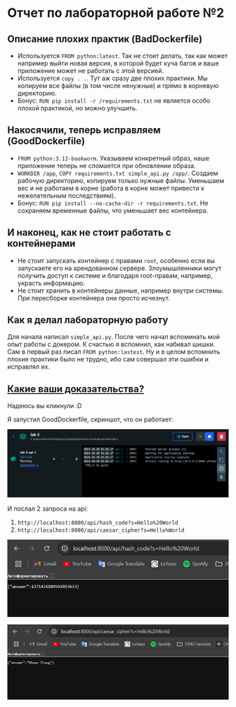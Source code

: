 # Отчет по лабораторной работе №2

## Описание плохих практик (BadDockerfile)
* Используется ```FROM python:latest```. Так не стоит делать, так как может например выйти новая версия, в которой будет куча багов и ваше приложение может не работать с этой версией.
* Используется ```copy . .```. Тут аж сразу две плохих практики. Мы копируем все файлы (в том числе ненужные) и прямо в корневую директорию.
* Бонус: ```RUN pip install -r /requirements.txt``` не является особо плохой практикой, но можно улучшить.

## Накосячили, теперь исправляем (GoodDockerfile)
* ```FROM python:3.12-bookworm```. Указываем конкретный образ, наше приложение теперь не сломается при обновлении образа.
* ```WORKDIR /app```, ```COPY requirements.txt simple_api.py /app/```. Создаем рабочую директорию, копируем только нужные файлы. Уменьшаем вес и не работаем в корне (работа в корне может привести к нежелательным последствиям).
* Бонус: ```RUN pip install --no-cache-dir -r requirements.txt```. Не сохраняем временные файлы, что уменьшает вес контейнера.

## И наконец, как не стоит работать с контейнерами
* Не стоит запускать контейнер с правами ```root```, особенно если вы запускаете его на арендованном сервере. Злоумышленники могут получить доступ к системе и благодаря root-правам, например, украсть информацию.
* Не стоит хранить в контейнеры данные, например внутри системы. При пересборке контейнера они просто исчезнут.

## Как я делал лабораторную работу
Для начала написал ```simple_api.py```. После чего начал вспоминать мой опыт работы с докером. К счастью я вспомнил, как набивал шишки.
Сам в первый раз писал ```FROM python:lastest```. Ну и в целом вспомнить плохие практики было не трудно, ибо сам совершал эти ошибки и исправлял их.

## [Какие ваши доказательства?](https://www.youtube.com/watch?v=rbsKcreUw9M)
Надеюсь вы кликнули :D

Я запустил GoodDockerfile, скриншот, что он работает:

![Контейнер поднят](./images/dockerup.png)

И послал 2 запроса на api:
1) ```http://localhost:8000/api/hash_code?s=Hello%20World```
2) ```http://localhost:8000/api/caesar_cipher?s=Hello%World```

![Первый запрос](./images/first_query.png)

![Второй запрос](./images/second_query.png)
